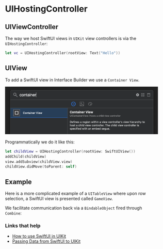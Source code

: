 # UIHostingController

## UIViewController

The way we host SwiftUI views in `UIKit` view controllers is via the `UIHostingController`:

```swift
let vc = UIHostingController(rootView: Text("Hello"))
```

## UIView

To add a SwiftUI view in Interface Builder we use a `Container View`.

![](images/1.png)

Programmatically we do it like this:

```swift
let childView = UIHostingController(rootView: SwiftUIView())
addChild(childView)
view.addSubview(childView.view)
childView.didMove(toParent: self)
```

## Example

Here is a more complicated example of a `UITableView` where upon row selection, a SwiftUI view is presented called `GameView`.

We facilitate communication back via a `BindableObject` fired through `Combine`:





### Links that help

- [How to use SwiftUI in UIKit](https://sarunw.com/posts/swiftui-in-uikit/)
- [Passing Data from SwiftUI to UIKit](https://www.youtube.com/watch?v=CNhcAz40Myw&ab_channel=azamsharp)





